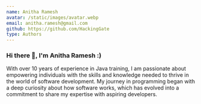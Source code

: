```yaml
---
name: Anitha Ramesh
avatar: /static/images/avatar.webp
email: anitha.ramesh@gmail.com
github: https://github.com/HackingGate
type: Authors
---
```

### Hi there 👋, I'm Anitha Ramesh :)
With over 10 years of experience in Java training, I am passionate about empowering individuals with the skills and knowledge needed to thrive in the world of software development. My journey in programming began with a deep curiosity about how software works, which has evolved into a commitment to share my expertise with aspiring developers.


